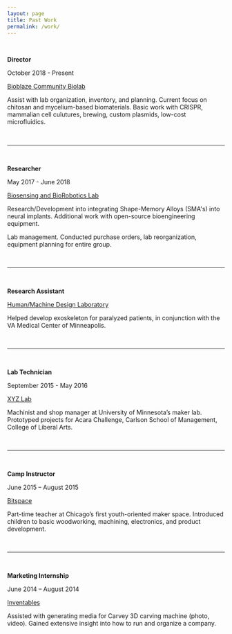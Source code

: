```yaml
---
layout: page
title: Past Work
permalink: /work/
---
```


<br>

**Director**

October 2018 - Present

[Bioblaze Community Biolab](http://bioblaze.org)

Assist with lab organization, inventory, and planning. Current focus on chitosan and mycelium-based biomaterials. Basic work with CRISPR, mammalian cell culutures, brewing, custom plasmids, low-cost microfluidics.

<br>

---

<br>

**Researcher**

May 2017 - June 2018

[Biosensing and BioRobotics Lab]()

Research/Development into integrating Shape-Memory Alloys (SMA's) into neural implants. Additional work with open-source bioengineering equipment. 

Lab management. Conducted purchase orders, lab reorganization, equipment planning for entire group.

<br>

---

<br>

**Research Assistant**

[Human/Machine Design Laboratory]()

Helped develop exoskeleton for paralyzed patients, in conjunction with the VA Medical Center of Minneapolis. 

<br>

---

<br>

**Lab Technician** 

September 2015 - May 2016

[XYZ Lab](http://umnxyzlab.blogspot.com)

Machinist and shop manager at University of Minnesota’s maker lab.
Prototyped projects for Acara Challenge, Carlson School of Management, College of Liberal Arts.

<br>

---

<br>

**Camp Instructor** 

June 2015 – August 2015

[Bitspace](http://bitspace.camp)

Part-time teacher at Chicago’s first youth-oriented maker space.
Introduced children to basic woodworking, machining, electronics, and product development.

<br>

---

<br>

**Marketing Internship** 

June 2014 – August 2014

[Inventables](http://inventables.com)

Assisted with generating media for Carvey 3D carving machine (photo, video).
Gained extensive insight into how to run and organize a company.
